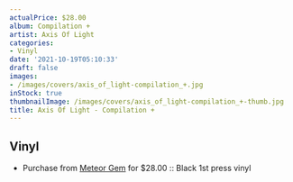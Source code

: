 ```yaml
---
actualPrice: $28.00
album: Compilation +
artist: Axis Of Light
categories:
- Vinyl
date: '2021-10-19T05:10:33'
draft: false
images:
- /images/covers/axis_of_light-compilation_+.jpg
inStock: true
thumbnailImage: /images/covers/axis_of_light-compilation_+-thumb.jpg
title: Axis Of Light - Compilation +
---
```


## Vinyl
* Purchase from [Meteor Gem](https://meteor-gem.com/products/axis-of-light-compilation-7) for $28.00 :: Black 1st press vinyl
